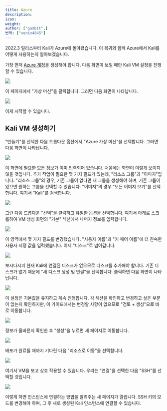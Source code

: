 ```yaml
---
title: Azure
description:
icon:
weight:
author: ["gamb1t",]
번역: ["xenix4845"]
---
```


2022.3 릴리스부터 Kali가 Azure에 돌아왔습니다. 이 복귀와 함께 Azure에서 Kali를 어떻게 사용하는지 알아보겠습니다.

가장 먼저 [Azure 계정](https://portal.azure.com/#home)을 생성해야 합니다. 다음 화면이 보일 때만 Kali VM 설정을 진행할 수 있습니다.

![](azure-1.png)

이 페이지에서 "가상 머신"을 클릭합니다. 그러면 다음 화면이 나타납니다.

![](azure-2.png)

이제 시작할 수 있습니다.

## Kali VM 생성하기

"만들기"를 선택한 다음 드롭다운 옵션에서 "Azure 가상 머신"을 선택합니다. 그러면 다음 화면이 나타납니다.

![](azure-3.png)

이 화면에 필요한 모든 정보가 이미 입력되어 있습니다. 처음에는 화면이 이렇게 보이지 않을 것입니다. 추가 작업이 필요한 몇 가지 필드가 있는데, "리소스 그룹"과 "이미지"입니다. "리소스 그룹"의 경우, 기존 그룹이 없다면 새 그룹을 생성해야 하며, 기존 그룹이 있으면 원하는 그룹을 선택할 수 있습니다. "이미지"의 경우 "모든 이미지 보기"를 선택합니다. 여기서 "Kali"를 검색합니다.

![](azure-4.png)

그런 다음 드롭다운 "선택"을 클릭하고 유일한 옵션을 선택합니다. 여기서 아래로 스크롤하여 VM 생성 화면의 "기본" 섹션에서 나머지 정보를 입력합니다.

![](azure-5.png)

이 영역에서 몇 가지 필드를 변경했습니다. "사용자 이름"과 "키 페어 이름"에 더 친숙한 사용자 지정 값을 입력했습니다. 이제 "디스크"로 넘어갑니다.

![](azure-6.png)

보시다시피 현재 Kali에 연결된 디스크가 없으므로 디스크를 추가해야 합니다. 기존 디스크가 없기 때문에 "새 디스크 생성 및 연결"을 선택합니다. 클릭하면 다음 화면이 나타납니다.

![](azure-7.png)

이 설정은 기본값을 유지하고 계속 진행합니다. 각 섹션을 확인하고 변경하고 싶은 부분이 없는지 확인하지만, 이 가이드에서는 변경할 사항이 없으므로 "검토 + 생성"으로 바로 이동합니다.

![](azure-8.png)

정보가 올바른지 확인한 후 "생성"을 누르면 새 페이지로 이동합니다.

![](azure-9.png)

배포가 완료될 때까지 기다린 다음 "리소스로 이동"을 선택합니다.

![](azure-10.png)

여기서 VM을 보고 상호 작용할 수 있습니다. 우리는 "연결"을 선택한 다음 "SSH"를 선택할 것입니다.

![](azure-11.png)

이렇게 하면 인스턴스에 연결하는 방법을 알려주는 새 페이지가 열립니다. SSH 키의 모드를 변경해야 하며, 그 후 새로 생성된 Kali 인스턴스에 연결할 수 있습니다.
